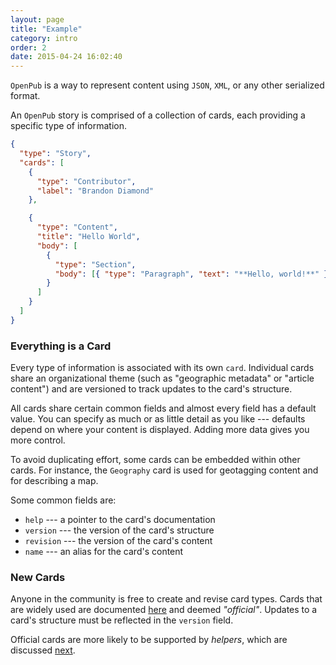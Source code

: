 ```yaml
---
layout: page
title: "Example"
category: intro
order: 2
date: 2015-04-24 16:02:40
---
```


`OpenPub` is a way to represent content using `JSON`, `XML`, or any other serialized format.

An `OpenPub` story is comprised of a collection of cards, each providing a specific type of information.

````json
{
  "type": "Story",
  "cards": [
    {
      "type": "Contributor",
      "label": "Brandon Diamond"
    },

    {
      "type": "Content",
      "title": "Hello World",
      "body": [
        {
          "type": "Section",
          "body": [{ "type": "Paragraph", "text": "**Hello, world!**" }]
        }
      ]
    }
  ]
}
````

### Everything is a Card

Every type of information is associated with its own `card`. Individual cards share an organizational theme (such as "geographic metadata" or "article content") and are versioned to track updates to the card's structure.

All cards share certain common fields and almost every field has a default value. You can specify as much or as little detail as you like --- defaults depend on where your content is displayed. Adding more data gives you more control.

To avoid duplicating effort, some cards can be embedded within other cards. For instance, the `Geography` card is used for geotagging content and for describing a map.

Some common fields are:

 - `help` --- a pointer to the card's documentation
 - `version` --- the version of the card's structure
 - `revision` --- the version of the card's content
 - `name` --- an alias for the card's content


### New Cards

Anyone in the community is free to create and revise card types. Cards that are widely used are documented [here][1] and deemed _"official"_. Updates to a card's structure must be reflected in the `version` field.

Official cards are more likely to be supported by _helpers_, which are discussed [next][2].

[1]: /cards/common-fields.html
[2]: /intro/helpers.html
